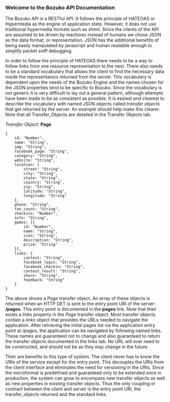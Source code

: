 ### Welcome to the Bozuko API Documentation

The Bozuko API is a RESTful API. It follows the principle of HATEOAS or Hypermedia as the engine of application state. However, it does not use traditional hypermedia formats such as xhtml. Since the clients of the API are assumed to be driven by machines instead of humans we chose JSON as the data format, or representation. JSON has the additional benefits of being easily manipulated by javascript and human readable enough to simplify packet sniff debugging.

In order to follow the principle of HATEOAS there needs to be a way to follow links from one resource representation to the next. There also needs to be a standard vocabulary that allows the client to find the necessary data inside the representaions returned from the server. This vocabulary is dependent upon the needs of the Bozuko Engine and the names chosen for the JSON properties tend to be specific to Bozuko. Since the vocabulary is not generic it is very difficult to lay out a general pattern, although attempts have been made to be as consistent as possible. It is easiest and clearest to describe the vocabulary with named JSON objects called *transfer objects* that get returned by the server. An example should help make this clearer. Note that all Transfer_Objects are detailed in the Transfer Objects tab.

*Transfer Object*: **Page**

    {
        id: "Number",
        name: "String",
        img: "String",
        facebook_page: "String",
        category: "String",
        website: "String",
        location: {
            street: "String",
            city: "String",
            state: "String",
            country: "String",
            zip: "String",
            latitude: "String",
            longitude: "String"
        },
        phone: "String",
        fan_count: "String",
        checkins: "Number",
        info: "String",
        games: [{
            id: "Number",
            name: "String",
            icon: "String",
            description: "String",
            prize: "String"
        }],
        links: {
            contest: "String",
            facebook_login: "String",
            facebook_checkin: "String",
            contest_result: "String",
            share: "String",
            feedback: "String"
        }
    }

The above shows a *Page* transfer object. An array of these objects is returned when an HTTP GET is sent to the entry point URI of the server: **/pages**. This entry point is documented in the **pages** link.  Note that their exists a *links* property in the *Page* transfer object.  Most transfer objects contain a *links* object that provides the URLs needed to navigate the application. After retrieving the initial pages list via the application entry point at */pages*, the application can be navigated by following named links. These names are guaranteed not to change and also guaranteed to return the transfer objects documented in the links tab.
No URL will ever need to be constructed, and should not be as they may change in the future.


Their are benefits to this type of system. The client never has to know the URIs of the service except for the entry point. This decouples the URIs from the client interface and eliminates the need for versioning in the URIs. Since the microformat is predefined and guaranteed only to be extended once in production, the system can grow to encompass new transfer objects as well as new properties in existing transfer objects. Thus the only coupling or contract between the client and server is the entry point URI, the transfer_objects returned and the standard links.
